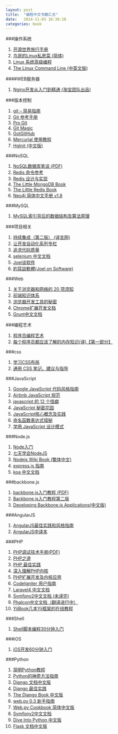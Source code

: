 ```yaml
---
layout: post
title:  "编程中文书籍汇总"
date:   2014-11-03 16:36:18
categories: book
---
```


###操作系统

1.    [开源世界旅行手册](http://i.linuxtoy.org/docs/guide/index.html)
2.    [鸟哥的Linux私房菜 (简体)](http://vbird.dic.ksu.edu.tw/)
3.    [Linux 系统高级编程](http://sourceforge.net/projects/elpi/)
4.    [The Linux Command Line (中英文版)](http://billie66.github.io/TLCL/index.html)


####WEB服务器

1.    [Nginx开发从入门到精通 (淘宝团队出品)](http://tengine.taobao.org/book/index.html)


###版本控制

1.    [git – 简易指南](http://rogerdudler.github.io/git-guide/index.zh.html)
2.    [Git 参考手册](http://gitref.justjavac.com/)
3.    [Pro Git](http://git-scm.com/book/zh/v1)
4.    [Git Magic](http://www-cs-students.stanford.edu/~blynn/gitmagic/intl/zh_cn/)
5.    [GotGitHub](http://www.worldhello.net/gotgithub/index.html)
6.    [Mercurial 使用教程](http://mercurial.selenic.com/wiki/ChineseTutorial)
7.    [HgInit (中文版)](http://bucunzai.net/hginit/)


###NoSQL

1.    [NoSQL数据库笔谈 (PDF)](http://yankaycom-wordpress.stor.sinaapp.com/NoSql_Database_Note.html?q=/wp-content/NoSql_Database_Note.html)
2.    [Redis 命令参考](http://www.redisdoc.com/en/latest/)
3.    [Redis 设计与实现](http://www.redisbook.com/en/latest/)
4.    [The Little MongoDB Book](https://github.com/justinyhuang/the-little-mongodb-book-cn/blob/master/mongodb.md)
5.    [The Little Redis Book](https://github.com/JasonLai256/the-little-redis-book/blob/master/cn/redis.md)
6.    [Neo4j 简体中文手册 v1.8](http://docs.neo4j.org.cn/)


###MySQL

1.    [MySQL索引背后的数据结构及算法原理](http://www.cnblogs.com/leoo2sk/archive/2011/07/10/mysql-index.html)


###项目相关

1.    [持续集成（第二版） (译言网)](http://article.yeeyan.org/view/2251/94882)
2.    [让开发自动化系列专栏](http://www.ibm.com/developerworks/cn/java/j-ap/)
3.    [追求代码质量](http://www.ibm.com/developerworks/cn/java/j-cq/)
4.    [selenium 中文文档](https://github.com/fool2fish/selenium-doc)
5.    [Joel谈软件](http://local.joelonsoftware.com/wiki/Chinese_(Simplified))
6.    [約耳談軟體(Joel on Software)](http://local.joelonsoftware.com/wiki/%E9%A6%96%E9%A0%81)

###Web

1.    [关于浏览器和网络的 20 项须知](http://www.20thingsilearned.com/zh-CN/home)
2.    [前端知识体系](http://ecomfe.duapp.com/)
3.    [浏览器开发工具的秘密](http://jinlong.github.io/blog/2013/08/29/devtoolsecrets/)
4.    [Chrome扩展开发文档](http://open.chrome.360.cn/extension_dev/overview.html)
5.    [Grunt中文文档](http://www.gruntjs.org/)

###编程艺术

1.    [程序员编程艺术](https://github.com/julycoding/The-Art-Of-Programming-by-July)
2.    [每个程序员都应该了解的内存知识(译)【第一部分】](http://www.oschina.net/translate/what-every-programmer-should-know-about-memory-part1?print)


###css

1.    [学习CSS布局](http://zh.learnlayout.com/)
2.    [通用 CSS 笔记、建议与指导](https://github.com/chadluo/CSS-Guidelines/blob/master/README.md)

###JavaScript

1.    [Google JavaScript 代码风格指南](http://chajn.org/jsguide/javascriptguide.html)
2.    [Airbnb JavaScript 规范](https://github.com/adamlu/javascript-style-guide)
3.    [javascript 的 12 个怪癖](https://github.com/justjavac/12-javascript-quirks)
4.    [JavaScript 秘密花园](http://bonsaiden.github.io/JavaScript-Garden/zh/)
5.    [JavaScript核心概念及实践](http://icodeit.org/jsccp/)
6.    [命名函数表达式探秘](http://justjavac.com/named-function-expressions-demystified.html)
7.    [学用 JavaScript 设计模式](http://www.oschina.net/translate/learning-javascript-design-patterns)


###Node.js

1.    [Node入门](http://www.nodebeginner.org/index-zh-cn.html)
2.    [七天学会NodeJS](http://nqdeng.github.io/7-days-nodejs/)
3.    [Nodejs Wiki Book (繁体中文)](https://github.com/nodejs-tw/nodejs-wiki-book)
4.    [express.js 指南](http://sofish.github.io/express-guide/)
5.    [koa 中文文档](https://github.com/turingou/koa-guide)

###backbone.js

1.    [backbone.js入门教程 (PDF)](http://www.the5fire.com/backbone-js-tutorials-pdf-download.html)
2.    [Backbone.js入门教程第二版](https://github.com/the5fire/backbonejs-learning-note)
3.    [Developing Backbone.js Applications(中文版)](http://feliving.github.io/developing-backbone-applications/)


###AngularJS

1.    [AngularJS最佳实践和风格指南](https://github.com/mgechev/angularjs-style-guide/blob/master/README-zh-cn.md)
2.    [AngularJS中译本](https://github.com/basestyle/angularjs-cn)

###PHP

1.    [PHP调试技术手册(PDF)](http://www.laruence.com/2010/06/21/1608.html)
2.    [PHP之道](https://github.com/wulijun/php-the-right-way)
3.    [PHP 最佳实践](https://github.com/justjavac/PHP-Best-Practices-zh_CN)
4.    [深入理解PHP内核](https://github.com/reeze/tipi)
5.    [PHP扩展开发及内核应用](http://www.walu.cc/phpbook/)
6.    [CodeIgniter 用户指南](http://codeigniter.org.cn/user_guide/index.html)
7.    [Laravel4 中文文档](http://www.golaravel.com/docs/4.1/introduction/)
8.    [Symfony2中文文档 (未译完)](http://symfony-docs-chs.readthedocs.org/en/latest/)
9.    [Phalcon中文文档（翻译进行中）](http://phalcon.5iunix.net/)
10.    [YiiBook几本Yii框架的在线教程](http://yiibook.com/)

###Shell

1.    [Shell脚本编程30分钟入门](https://github.com/qinjx/30min_guides/blob/master/shell.md)


###iOS

1.    [iOS开发60分钟入门](https://github.com/qinjx/30min_guides/blob/master/ios.md)

###Python

1.    [简明Python教程](http://woodpecker.org.cn/abyteofpython_cn/chinese/)
2.    [Python的神奇方法指南](http://article.yeeyan.org/view/311527/287706)
3.    [Django 文档中文版](http://django-chinese-docs.readthedocs.org/en/latest/)
4.    [Django 最佳实践](https://github.com/yangyubo/zh-django-best-practices)
5.    [The Django Book 中文版](http://djangobook.py3k.cn/2.0/)
6.    [web.py 0.3 新手指南](http://webpy.org/tutorial3.zh-cn)
7.    [Web.py Cookbook 简体中文版](http://webpy.org/cookbook/index.zh-cn)
8.    [Symfony2中文文档](http://symfony-docs-chs.readthedocs.org/en/latest/)
9.    [Dive Into Python 中文版](http://woodpecker.org.cn/diveintopython/)
10.    [Flask 文档中文版](http://docs.jinkan.org/docs/flask/)